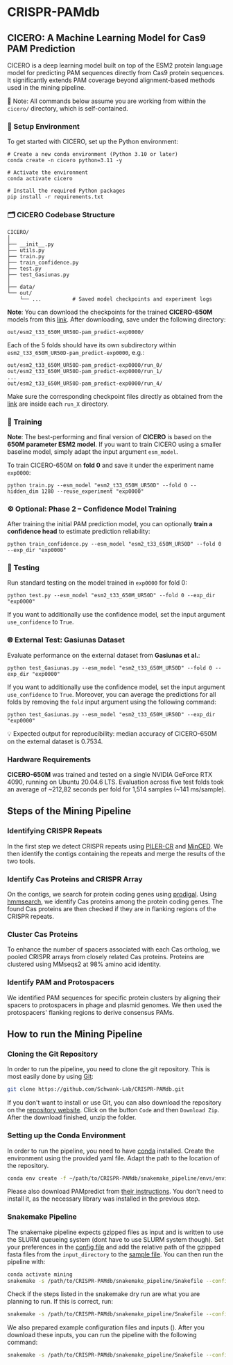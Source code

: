 # CRISPR-PAMdb

## CICERO: A Machine Learning Model for Cas9 PAM Prediction

CICERO is a deep learning model built on top of the ESM2 protein language model for predicting PAM sequences directly from Cas9 protein sequences. It significantly extends PAM coverage beyond alignment-based methods used in the mining pipeline.

📁 Note: All commands below assume you are working from within the ```cicero/``` directory, which is self-contained.

### 🧪 Setup Environment

To get started with CICERO, set up the Python environment:
```
# Create a new conda environment (Python 3.10 or later)
conda create -n cicero python=3.11 -y

# Activate the environment
conda activate cicero

# Install the required Python packages
pip install -r requirements.txt
```

### 🗂️ CICERO Codebase Structure

```
CICERO/
│
├── __init__.py
├── utils.py
├── train.py
├── train_confidence.py
├── test.py
├── test_Gasiunas.py
│
├── data/
└── out/
    └── ...          # Saved model checkpoints and experiment logs
```

**Note**: You can download the checkpoints for the trained **CICERO-650M** models from this [link](https://drive.switch.ch/index.php/s/xqRkJYbnN4yGhI8).
After downloading, save under the following directory:
```
out/esm2_t33_650M_UR50D-pam_predict-exp0000/
```
Each of the 5 folds should have its own subdirectory within ```esm2_t33_650M_UR50D-pam_predict-exp0000```, e.g.:
```
out/esm2_t33_650M_UR50D-pam_predict-exp0000/run_0/
out/esm2_t33_650M_UR50D-pam_predict-exp0000/run_1/
...
out/esm2_t33_650M_UR50D-pam_predict-exp0000/run_4/
```
Make sure the corresponding checkpoint files directly as obtained from the [link](https://drive.switch.ch/index.php/s/xqRkJYbnN4yGhI8) are inside each ```run_X``` directory.

### 🚀 Training
**Note**: The best-performing and final version of **CICERO** is based on the **650M parameter ESM2 model**. If you want to train CICERO using a smaller baseline model, simply adapt the input argument ```esm_model```. 

To train CICERO-650M on **fold 0** and save it under the experiment name ```exp0000```:

```
python train.py --esm_model "esm2_t33_650M_UR50D" --fold 0 --hidden_dim 1280 --reuse_experiment "exp0000"
```

### ⚙️ Optional: Phase 2 – Confidence Model Training
After training the initial PAM prediction model, you can optionally **train a confidence head** to estimate prediction reliability:
```
python train_confidence.py --esm_model "esm2_t33_650M_UR50D" --fold 0 --exp_dir "exp0000"
```

### 🧪 Testing
Run standard testing on the model trained in ```exp0000``` for fold 0:
```
python test.py --esm_model "esm2_t33_650M_UR50D" --fold 0 --exp_dir "exp0000"
```
If you want to additionally use the confidence model, set the input argument ```use_confidence``` to ```True```. 

### 🌐 External Test: Gasiunas Dataset
Evaluate performance on the external dataset from **Gasiunas et al.**:

```
python test_Gasiunas.py --esm_model "esm2_t33_650M_UR50D" --fold 0 --exp_dir "exp0000"
```
If you want to additionally use the confidence model, set the input argument ```use_confidence``` to ```True```. 
Moreover, you can average the predictions for all folds by removing the ```fold``` input argument using the following command: 
```
python test_Gasiunas.py --esm_model "esm2_t33_650M_UR50D" --exp_dir "exp0000"
```
💡 Expected output for reproducibility: median accuracy of CICERO-650M on the external dataset is 0.7534. 

### Hardware Requirements

**CICERO-650M** was trained and tested on a single NVIDIA GeForce RTX 4090, running on Ubuntu 20.04.6 LTS.
Evaluation across five test folds took an average of ~212,82 seconds per fold for 1,514 samples (~141 ms/sample).







## Steps of the Mining Pipeline
### Identifying CRISPR Repeats
In the first step we detect CRISPR repeats using [PILER-CR](https://doi.org/10.1186/1471-2105-8-18) and 
[MinCED](https://github.com/ctSkennerton/minced). We then identify the contigs containing the repeats and merge the 
results of the two tools. 

### Identify Cas Proteins and CRISPR Array
On the contigs, we search for protein coding genes using [prodigal](https://doi.org/10.1186/1471-2105-11-119). Using
[hmmsearch](https://doi.org/10.1093/nar/gkr367), we identify Cas proteins among the protein coding genes. The found Cas 
proteins are then checked if they are in flanking regions of the CRISPR repeats.

### Cluster Cas Proteins
To enhance the number of spacers associated with each Cas ortholog, we pooled CRISPR arrays from
closely related Cas proteins. Proteins are clustered using MMseqs2 at 98% amino acid identity.

### Identify PAM and Protospacers
We identified PAM sequences for specific protein clusters by aligning their spacers to protospacers in phage and plasmid genomes. 
We then used the protospacers' flanking regions to derive consensus PAMs.

## How to run the Mining Pipeline
### Cloning the Git Repository

In order to run the pipeline, you need to clone the git repository. This is most easily done by using 
[Git](https://git-scm.com/book/en/v2/Getting-Started-Installing-Git):
```sh
git clone https://github.com/Schwank-Lab/CRISPR-PAMdb.git
```
If you don't want to install or use Git, you can also download the repository on the 
[repository website](https://github.com/Schwank-Lab/CRISPR-PAMdb.git). Click on the button `Code` and then 
`Download Zip`. After the download finished, unzip the folder.

### Setting up the Conda Environment
In order to run the pipeline, you need to have 
[conda](https://docs.conda.io/projects/conda/en/latest/user-guide/install/index.html) installed.
Create the environment using the provided yaml file. Adapt the path to the location of the repository.
```sh
conda env create -f ~/path/to/CRISPR-PAMdb/snakemake_pipeline/envs/environment.yml
```
Please also download PAMpredict from [their instructions](https://github.com/Matteo-Ciciani/PAMpredict). You don't need to install it, as the necessary library was installed in the previous step.

### Snakemake Pipeline
The snakemake pipeline expects gzipped files as input and is written to use the SLURM queueing system (dont have to use SLURM system though). Set your 
preferences in the [config file](https://github.com/Schwank-Lab/CRISPR-PAMdb/blob/main/snakemake_pipeline/config/config_template.yaml) and add the relative path of the gzipped fasta files from the `input_directory` to the 
[sample file](https://github.com/Schwank-Lab/CRISPR-PAMdb/blob/main/snakemake_pipeline/config/samples). You can then  run the pipeline with:
```sh
conda activate mining
snakemake -s /path/to/CRISPR-PAMdb/snakemake_pipeline/Snakefile --configfile /path/to/CRISPR-PAMdb/snakemake_pipeline/config/config_template.yaml -j 1 --cluster-cancel scancel --use-conda --dryrun
```
Check if the steps listed in the snakemake dry run are what you are planning to run. If this is correct, run:
```sh
snakemake -s /path/to/CRISPR-PAMdb/snakemake_pipeline/Snakefile --configfile /path/to/CRISPR-PAMdb/snakemake_pipeline/config/config_template.yaml -j 1 --cluster-cancel scancel --use-conda
```
We also prepared example configuration files and inputs (). After you download these inputs, you can run the pipeline with the following command:
```sh
snakemake -s /path/to/CRISPR-PAMdb/snakemake_pipeline/Snakefile --configfile /path/to/CRISPR-PAMdb/snakemake_pipeline/config/toy_config_template.yaml -j 1 --cluster-cancel scancel --use-conda
```

